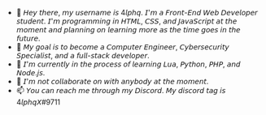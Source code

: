 - 👋 𝘏𝘦𝘺 𝘵𝘩𝘦𝘳𝘦, 𝘮𝘺 𝘶𝘴𝘦𝘳𝘯𝘢𝘮𝘦 𝘪𝘴 4𝘭𝘱𝘩𝘲. 𝘐'𝘮 𝘢 𝘍𝘳𝘰𝘯𝘵-𝘌𝘯𝘥 𝘞𝘦𝘣 𝘋𝘦𝘷𝘦𝘭𝘰𝘱𝘦𝘳 𝘴𝘵𝘶𝘥𝘦𝘯𝘵. 𝘐'𝘮 𝘱𝘳𝘰𝘨𝘳𝘢𝘮𝘮𝘪𝘯𝘨 𝘪𝘯 𝘏𝘛𝘔𝘓, 𝘊𝘚𝘚, 𝘢𝘯𝘥 𝘑𝘢𝘷𝘢𝘚𝘤𝘳𝘪𝘱𝘵 𝘢𝘵 𝘵𝘩𝘦 𝘮𝘰𝘮𝘦𝘯𝘵 𝘢𝘯𝘥 𝘱𝘭𝘢𝘯𝘯𝘪𝘯𝘨 𝘰𝘯 𝘭𝘦𝘢𝘳𝘯𝘪𝘯𝘨 𝘮𝘰𝘳𝘦 𝘢𝘴 𝘵𝘩𝘦 𝘵𝘪𝘮𝘦 𝘨𝘰𝘦𝘴 𝘪𝘯 𝘵𝘩𝘦 𝘧𝘶𝘵𝘶𝘳𝘦.
- 👀 𝘔𝘺 𝘨𝘰𝘢𝘭 𝘪𝘴 𝘵𝘰 𝘣𝘦𝘤𝘰𝘮𝘦 𝘢 𝘊𝘰𝘮𝘱𝘶𝘵𝘦𝘳 𝘌𝘯𝘨𝘪𝘯𝘦𝘦𝘳, 𝘊𝘺𝘣𝘦𝘳𝘴𝘦𝘤𝘶𝘳𝘪𝘵𝘺 𝘚𝘱𝘦𝘤𝘪𝘢𝘭𝘪𝘴𝘵, 𝘢𝘯𝘥 𝘢 𝘧𝘶𝘭𝘭-𝘴𝘵𝘢𝘤𝘬 𝘥𝘦𝘷𝘦𝘭𝘰𝘱𝘦𝘳.
- 🌱 𝘐'𝘮 𝘤𝘶𝘳𝘳𝘦𝘯𝘵𝘭𝘺 𝘪𝘯 𝘵𝘩𝘦 𝘱𝘳𝘰𝘤𝘦𝘴𝘴 𝘰𝘧 𝘭𝘦𝘢𝘳𝘯𝘪𝘯𝘨 𝘓𝘶𝘢, 𝘗𝘺𝘵𝘩𝘰𝘯, 𝘗𝘏𝘗, 𝘢𝘯𝘥 𝘕𝘰𝘥𝘦.𝘫𝘴.
- 💞️ 𝘐'𝘮 𝘯𝘰𝘵 𝘤𝘰𝘭𝘭𝘢𝘣𝘰𝘳𝘢𝘵𝘦 𝘰𝘯 𝘸𝘪𝘵𝘩 𝘢𝘯𝘺𝘣𝘰𝘥𝘺 𝘢𝘵 𝘵𝘩𝘦 𝘮𝘰𝘮𝘦𝘯𝘵.
- 📫 𝘠𝘰𝘶 𝘤𝘢𝘯 𝘳𝘦𝘢𝘤𝘩 𝘮𝘦 𝘵𝘩𝘳𝘰𝘶𝘨𝘩 𝘮𝘺 𝘋𝘪𝘴𝘤𝘰𝘳𝘥. 𝘔𝘺 𝘥𝘪𝘴𝘤𝘰𝘳𝘥 𝘵𝘢𝘨 𝘪𝘴 4𝘭𝘱𝘩𝘲𝘟#9711

<!--
4lphq/4lphq is a ✨ special ✨ repository because its `README.md` (this file) appears on your GitHub profile.
You can click the Preview link to take a look at your changes.
-->

